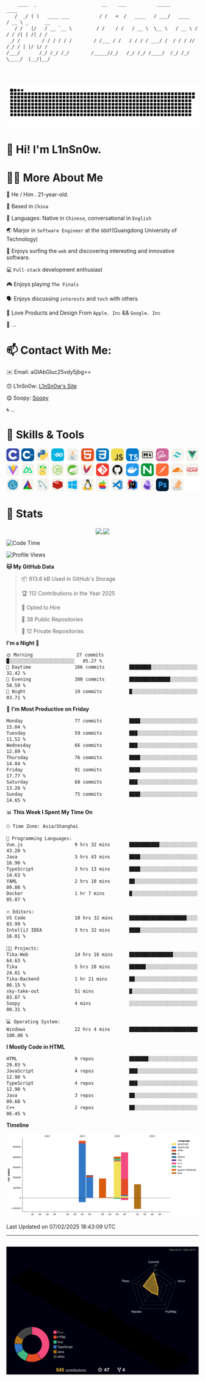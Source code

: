 ```

    ____  _                        __    ___           _____           ____           
   /  _/ ( )   ____ ___           / /   <  /   ____   / ___/   ____   / __ \ _      __
   / /   |/   / __ `__ \         / /    / /   / __ \  \__ \   / __ \ / / / /| | /| / /
 _/ /        / / / / / /        / /___ / /   / / / / ___/ /  / / / // /_/ / | |/ |/ / 
/___/       /_/ /_/ /_/        /_____//_/   /_/ /_/ /____/  /_/ /_/ \____/  |__/|__/  
                                                                                      
                                          

```
##
![](https://raw.githubusercontent.com/lin-snow/lin-snow/output/github-contribution-grid-snake-dark.svg)

# 👋 Hi! I'm L1nSn0w.

# 👨‍💻 More About Me

🤠 He / Him . 21-year-old.

🎈 Based in `China`
  
🤔 Languages: Native in `Chinese`, conversational in `English`

🌏 Marjor in `Software Engineer` at the `GDUT`(Guangdong University of Technology)

🛟 Enjoys surfing the `web` and discovering interesting and innovative software.

💻 `Full-stack` development enthusiast

🎮 Enjoys playing `The Finals`

🗣️ Enjoys discussing `interests` and `tech` with others

👾 Love Products and Design From `Apple. Inc` && `Google. Inc`  

🤪 ...

# 📫 Contact With Me:

✉️ Email: aGlAbGluc25vdy5jbg==

🙃 L1nSn0w: [L1nSn0w's Site](https://linsnow.cn)

😋 Soopy: [Soopy](https://soopy.cn)

🌀 ...

# 🔮 Skills & Tools

![My Skills](/assets/skillicons.svg)

<!-- [![My Skills](https://skillicons.dev/icons?i=c,cpp,python,golang,java,html,css,javascript,typescript,markdown,sass,tailwindcss,vuejs,vite,nuxtjs,pinia,nodejs,spring,maven,git,github,docker,nginx,postman,cloudflare,npm,yarn,cmake,mysql,redis,windows,linux,apple,vscode,idea,obsidian,photoshop&theme=light&perline=12)](https://skillicons.dev) -->
<!-- ![My Tools](./icons/tools.svg) -->

<!-- ![My Skills](https://skillicons.dev/icons?i=js,html,css,c,cpp,java,go,py,vue,vite,pinia,ts,tailwind,mysql,docker,git,github,md,postman,pytorch,vscode,sass,vim,cloudflare,linux,debian,ubuntu,discord,gmail,githubactions,npm,obsidian,powershell,windows,yarn,apple,bash) -->


# 🍟 Stats

<div style="text-align: center;">
    <a href="https://github.com/lin-snow">
        <img align="center" src="https://githubstat.linsnow.cn/api/top-langs/?username=lin-snow&layout=compact" />
    </a>
    <a href="https://github.com/lin-snow">
        <img align="center" src="https://githubstat.linsnow.cn/api?username=lin-snow&count_private=true&show_icons=true&theme=ambient_gradient" />
    </a>
</div>

<!--START_SECTION:waka-->
![Code Time](http://img.shields.io/badge/Code%20Time-435%20hrs%2023%20mins-blue)

![Profile Views](http://img.shields.io/badge/Profile%20Views-20-blue)

**🐱 My GitHub Data** 

> 📦 613.6 kB Used in GitHub's Storage 
 > 
> 🏆 112 Contributions in the Year 2025
 > 
> 💼 Opted to Hire
 > 
> 📜 38 Public Repositories 
 > 
> 🔑 12 Private Repositories 
 > 
**I'm a Night 🦉** 

```text
🌞 Morning                27 commits          █░░░░░░░░░░░░░░░░░░░░░░░░   05.27 % 
🌆 Daytime                166 commits         ████████░░░░░░░░░░░░░░░░░   32.42 % 
🌃 Evening                300 commits         ███████████████░░░░░░░░░░   58.59 % 
🌙 Night                  19 commits          █░░░░░░░░░░░░░░░░░░░░░░░░   03.71 % 
```
📅 **I'm Most Productive on Friday** 

```text
Monday                   77 commits          ████░░░░░░░░░░░░░░░░░░░░░   15.04 % 
Tuesday                  59 commits          ███░░░░░░░░░░░░░░░░░░░░░░   11.52 % 
Wednesday                66 commits          ███░░░░░░░░░░░░░░░░░░░░░░   12.89 % 
Thursday                 76 commits          ████░░░░░░░░░░░░░░░░░░░░░   14.84 % 
Friday                   91 commits          ████░░░░░░░░░░░░░░░░░░░░░   17.77 % 
Saturday                 68 commits          ███░░░░░░░░░░░░░░░░░░░░░░   13.28 % 
Sunday                   75 commits          ████░░░░░░░░░░░░░░░░░░░░░   14.65 % 
```


📊 **This Week I Spent My Time On** 

```text
🕑︎ Time Zone: Asia/Shanghai

💬 Programming Languages: 
Vue.js                   9 hrs 32 mins       ███████████░░░░░░░░░░░░░░   43.20 % 
Java                     3 hrs 43 mins       ████░░░░░░░░░░░░░░░░░░░░░   16.90 % 
TypeScript               3 hrs 13 mins       ████░░░░░░░░░░░░░░░░░░░░░   14.63 % 
YAML                     2 hrs 10 mins       ██░░░░░░░░░░░░░░░░░░░░░░░   09.88 % 
Docker                   1 hr 7 mins         █░░░░░░░░░░░░░░░░░░░░░░░░   05.07 % 

🔥 Editors: 
VS Code                  18 hrs 32 mins      █████████████████████░░░░   83.99 % 
IntelliJ IDEA            3 hrs 32 mins       ████░░░░░░░░░░░░░░░░░░░░░   16.01 % 

🐱‍💻 Projects: 
Tika-Web                 14 hrs 16 mins      ████████████████░░░░░░░░░   64.63 % 
Tika                     5 hrs 28 mins       ██████░░░░░░░░░░░░░░░░░░░   24.81 % 
Tika-Backend             1 hr 21 mins        ██░░░░░░░░░░░░░░░░░░░░░░░   06.15 % 
sky-take-out             51 mins             █░░░░░░░░░░░░░░░░░░░░░░░░   03.87 % 
Soopy                    4 mins              ░░░░░░░░░░░░░░░░░░░░░░░░░   00.31 % 

💻 Operating System: 
Windows                  22 hrs 4 mins       █████████████████████████   100.00 % 
```

**I Mostly Code in HTML** 

```text
HTML                     9 repos             ███████░░░░░░░░░░░░░░░░░░   29.03 % 
JavaScript               4 repos             ███░░░░░░░░░░░░░░░░░░░░░░   12.90 % 
TypeScript               4 repos             ███░░░░░░░░░░░░░░░░░░░░░░   12.90 % 
Java                     3 repos             ██░░░░░░░░░░░░░░░░░░░░░░░   09.68 % 
C++                      2 repos             ██░░░░░░░░░░░░░░░░░░░░░░░   06.45 % 
```



**Timeline**

![Lines of Code chart](https://raw.githubusercontent.com/lin-snow/lin-snow/main/assets/bar_graph.png)


 Last Updated on 07/02/2025 18:43:09 UTC
<!--END_SECTION:waka-->



---
##
![](./profile-3d-contrib/profile-night-rainbow.svg)
